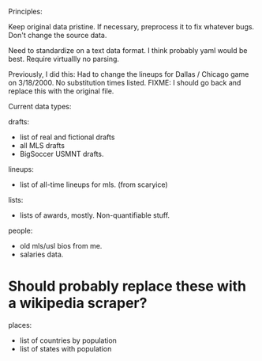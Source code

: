 Principles: 

Keep original data pristine.
If necessary, preprocess it to fix whatever bugs.
Don't change the source data.

Need to standardize on a text data format. I think probably yaml would be best. Require virtuallly no parsing.

Previously, I did this:
Had to change the lineups for Dallas / Chicago game on 3/18/2000.  No substitution times listed.
FIXME: I should go back and replace this with the original file.


Current data types:

drafts:
 - list of real and fictional drafts
 - all MLS drafts
 - BigSoccer USMNT drafts.

lineups:
 - list of all-time lineups for mls. (from scaryice)

lists:
 - lists of awards, mostly. Non-quantifiable stuff.

people:
 - old mls/usl bios from me.
 - salaries data.

# Should probably replace these with a wikipedia scraper?
places:
 - list of countries by population
 - list of states with population